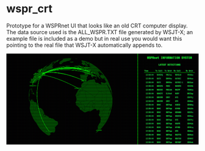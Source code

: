 # wspr_crt
Prototype for a WSPRnet UI that looks like an old CRT computer display. The data source used is the ALL_WSPR.TXT file generated by WSJT-X; an example file is included as a demo but in real use you would want this pointing to the real file that WSJT-X automatically appends to.

![Screenshot](screenshot.png)
